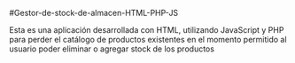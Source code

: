 #Gestor-de-stock-de-almacen-HTML-PHP-JS

Esta es una aplicación desarrollada con HTML, utilizando JavaScript y PHP 
para perder el catálogo de productos existentes en el momento permitido
al usuario poder eliminar o agregar stock de los productos
